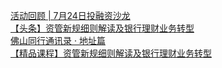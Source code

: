   
[活动回顾 | 7月24日投融资沙龙](http://www.dianyue.me/archives/656/44jfkk5icvnsbhbe/)  
[【头条】资管新规细则解读及银行理财业务转型](http://www.dianyue.me/archives/857/3kslq0t5g8z47k96/)  
[佛山同行通讯录 · 地址篇](http://www.dianyue.me/archives/735/2b5hj8tsn63yep73/)  
[【精品课程】资管新规细则解读及银行理财业务转型](http://www.dianyue.me/archives/987/0di8q1ipk8z6a7r8/)